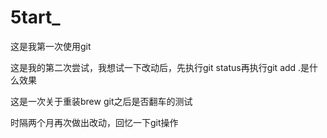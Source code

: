 # 5tart_

这是我第一次使用git

这是我的第二次尝试，我想试一下改动后，先执行git status再执行git add .是什么效果

这是一次关于重装brew git之后是否翻车的测试

时隔两个月再次做出改动，回忆一下git操作